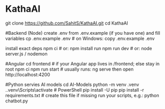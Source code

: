 # KathaAI

git clone https://github.com/SahitS/KathaAI.git
cd KathaAI

#Backend (Node)
create .env from .env.example (if you have one) and fill variables
cp .env.example .env  # on Windows: copy .env.example .env

install exact deps
npm ci               # or: npm install
run
npm run dev          # or: node server.js / nodemon


#Angular
cd frontend   # if your Angular app lives in /frontend; else stay in root
npm ci
npm run start    # usually runs: ng serve
then open http://localhost:4200


#Python servies AI models
cd AI-Models
python -m venv .venv
.\.venv\Scripts\activate            # PowerShell
pip install -U pip
pip install -r requirements.txt     # create this file if missing
run your scripts, e.g.:
python chatbot.py
